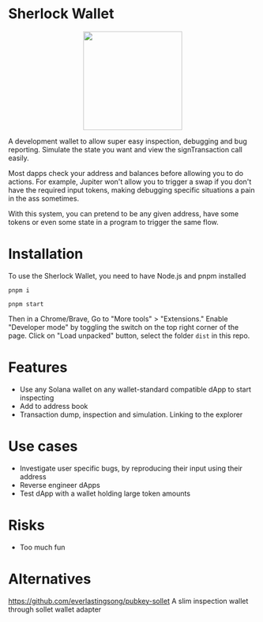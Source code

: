 # Sherlock Wallet

<p align="center">
  <img width="200" height="200" src="https://github.com/TeamRaccoons/sherlock-wallet/assets/124664978/45189113-cd0e-4195-8c60-cef0a51aced6">
</p>

A development wallet to allow super easy inspection, debugging and bug reporting. Simulate the state you want and view the signTransaction call easily. 

Most dapps check your address and balances before allowing you to do actions. For example, Jupiter won't allow you to trigger a swap if you don't have the required input tokens, making debugging specific situations a pain in the ass sometimes.

With this system, you can pretend to be any given address, have some tokens or even some state in a program to trigger the same flow.

# Installation

To use the Sherlock Wallet, you need to have Node.js and pnpm installed

`pnpm i`

`pnpm start`

Then in a Chrome/Brave, Go to "More tools" > "Extensions." Enable "Developer mode" by toggling the switch on the top right corner of the page. Click on "Load unpacked" button, select the folder `dist` in this repo.

# Features

- Use any Solana wallet on any wallet-standard compatible dApp to start inspecting
- Add to address book
- Transaction dump, inspection and simulation. Linking to the explorer

# Use cases

- Investigate user specific bugs, by reproducing their input using their address
- Reverse engineer dApps
- Test dApp with a wallet holding large token amounts

# Risks

- Too much fun

# Alternatives
https://github.com/everlastingsong/pubkey-sollet A slim inspection wallet through sollet wallet adapter
